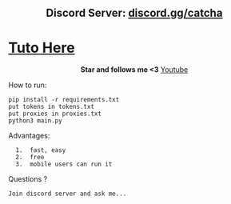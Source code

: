 <h2 align="center">Discord Server: <a href="https://discord.gg/catcha">discord.gg/catcha</a></h2>

<h1><a href="https://vm.tiktok.com/ZMNWwxY6x/">Tuto Here</a></h1>

<p align="center">
<strong>Star and follows me <3</strong>
<a href="https://www.youtube.com/channel/UCoNVWCMYp8Fs50wPeefw_7A">Youtube</a></h2>
</p

How to run:
```
pip install -r requirements.txt
put tokens in tokens.txt
put proxies in proxies.txt
python3 main.py
```

Advantages:
```
  1.  fast, easy
  2.  free
  3.  mobile users can run it
```
Questions ?
```
Join discord server and ask me...
```
